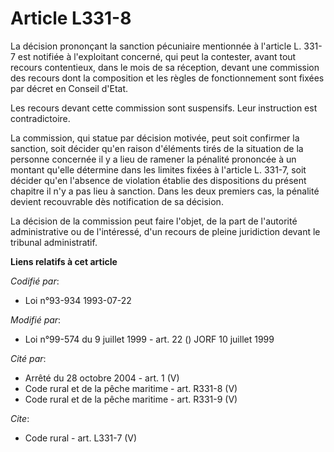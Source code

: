 # Article L331-8

La décision prononçant la sanction pécuniaire mentionnée à l'article L. 331-7 est notifiée à l'exploitant concerné, qui peut
la contester, avant tout recours contentieux, dans le mois de sa réception, devant une commission des recours dont la
composition et les règles de fonctionnement sont fixées par décret en Conseil d'Etat. 

Les recours devant cette commission sont suspensifs. Leur instruction est contradictoire. 

La commission, qui statue par décision motivée, peut soit confirmer la sanction, soit décider qu'en raison d'éléments tirés
de la situation de la personne concernée il y a lieu de ramener la pénalité prononcée à un montant qu'elle détermine dans les
limites fixées à l'article L. 331-7, soit décider qu'en l'absence de violation établie des dispositions du présent chapitre
il n'y a pas lieu à sanction. Dans les deux premiers cas, la pénalité devient recouvrable dès notification de sa décision. 

La décision de la commission peut faire l'objet, de la part de l'autorité administrative ou de l'intéressé, d'un recours de
pleine juridiction devant le tribunal administratif.

**Liens relatifs à cet article**

_Codifié par_:

  - Loi n°93-934 1993-07-22

_Modifié par_:

  - Loi n°99-574 du 9 juillet 1999 - art. 22 () JORF 10 juillet 1999

_Cité par_:

  - Arrêté du 28 octobre 2004 - art. 1 (V)
  - Code rural et de la pêche maritime - art. R331-8 (V)
  - Code rural et de la pêche maritime - art. R331-9 (V)

_Cite_:

  - Code rural - art. L331-7 (V)
